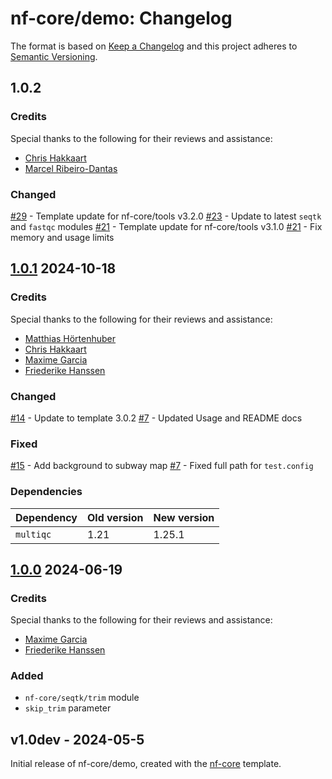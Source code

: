 # nf-core/demo: Changelog

The format is based on [Keep a Changelog](https://keepachangelog.com/en/1.0.0/)
and this project adheres to [Semantic Versioning](https://semver.org/spec/v2.0.0.html).

## 1.0.2

### Credits

Special thanks to the following for their reviews and assistance:

- [Chris Hakkaart](https://github.com/christopher-hakkaart)
- [Marcel Ribeiro-Dantas](https://github.com/mribeirodantas)

### Changed

[#29](https://github.com/nf-core/demo/pull/29) - Template update for nf-core/tools v3.2.0
[#23](https://github.com/nf-core/demo/pull/23) - Update to latest `seqtk` and `fastqc` modules
[#21](https://github.com/nf-core/demo/pull/21) - Template update for nf-core/tools v3.1.0
[#21](https://github.com/nf-core/demo/pull/21) - Fix memory and usage limits

## [1.0.1](https://github.com/nf-core/demo/releases/tag/1.0.1) 2024-10-18

### Credits

Special thanks to the following for their reviews and assistance:

- [Matthias Hörtenhuber](https://github.com/mashehu)
- [Chris Hakkaart](https://github.com/christopher-hakkaart)
- [Maxime Garcia](https://github.com/maxulysse)
- [Friederike Hanssen](https://github.com/FriederikeHanssen)

### Changed

[#14](https://github.com/nf-core/demo/pull/14) - Update to template 3.0.2
[#7](https://github.com/nf-core/demo/pull/7) - Updated Usage and README docs

### Fixed

[#15](https://github.com/nf-core/demo/pull/15) - Add background to subway map
[#7](https://github.com/nf-core/demo/pull/7) - Fixed full path for `test.config`

### Dependencies

| Dependency | Old version | New version |
| ---------- | ----------- | ----------- |
| `multiqc`  | 1.21        | 1.25.1      |

## [1.0.0](https://github.com/nf-core/demo/releases/tag/1.0.0) 2024-06-19

### Credits

Special thanks to the following for their reviews and assistance:

- [Maxime Garcia](https://github.com/maxulysse)
- [Friederike Hanssen](https://github.com/FriederikeHanssen)

### Added

- `nf-core/seqtk/trim` module
- `skip_trim` parameter

## v1.0dev - 2024-05-5

Initial release of nf-core/demo, created with the [nf-core](https://nf-co.re/) template.
